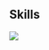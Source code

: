 ## Skills
<img src="https://img.shields.io/badge/C-A8B9CC?style=flat-square&logo=c&logoColor=White"/>
